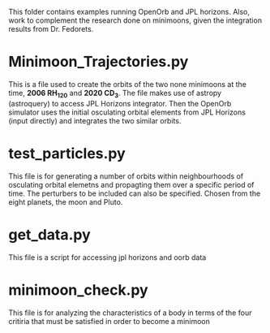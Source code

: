 This folder contains examples running OpenOrb and JPL horizons. Also, work to complement the research done on minimoons, 
given the integration results from Dr. Fedorets.


# Minimoon_Trajectories.py

This is a file used to create the orbits of the two none minimoons at the time, **2006 RH<sub>120</sub>**
and **2020 CD<sub>3</sub>**. The file makes use of astropy (astroquery) to access JPL Horizons integrator. 
Then the OpenOrb simulator uses the initial osculating orbital elements from JPL Horizons (input directly) and 
integrates the two similar orbits.

# test_particles.py

This file is for generating a number of orbits within neighbourhoods of osculating orbital elemetns and propagting them
over a specific period of time. The perturbers to be included can also be specified. Chosen from the eight planets,
the moon and Pluto.

# get_data.py

This file is a script for accessing jpl horizons and oorb data

# minimoon_check.py

This file is for analyzing the characteristics of a body in terms of the four critiria that must be satisfied in order to become a minimoon
